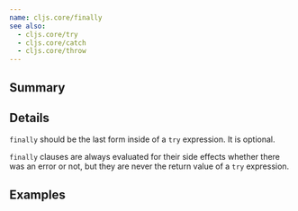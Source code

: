 ```yaml
---
name: cljs.core/finally
see also:
  - cljs.core/try
  - cljs.core/catch
  - cljs.core/throw
---
```


## Summary

## Details

`finally` should be the last form inside of a `try` expression. It is optional.

`finally` clauses are always evaluated for their side effects whether there was
an error or not, but they are never the return value of a `try` expression.

## Examples
